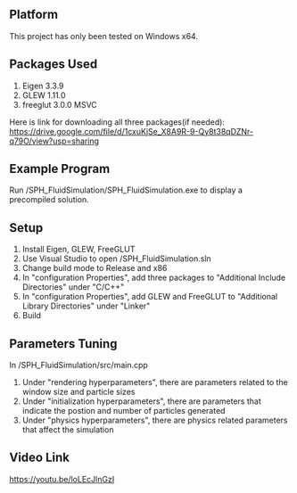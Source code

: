 ## Platform
This project has only been tested on Windows x64.


## Packages Used
1. Eigen 3.3.9
2. GLEW 1.11.0
3. freeglut 3.0.0 MSVC

Here is link for downloading all three packages(if needed):
https://drive.google.com/file/d/1cxuKjSe_X8A9R-9-Qy8t38qDZNr-q79O/view?usp=sharing


## Example Program
Run /SPH_FluidSimulation/SPH_FluidSimulation.exe to display a precompiled solution.


## Setup
1. Install Eigen, GLEW, FreeGLUT
2. Use Visual Studio to open /SPH_FluidSimulation.sln
3. Change build mode to Release and x86
4. In "configuration Properties", add three packages to "Additional Include Directories" under "C/C++"
5. In "configuration Properties", add GLEW and FreeGLUT to "Additional Library Directories" under "Linker"
6. Build


## Parameters Tuning
In /SPH_FluidSimulation/src/main.cpp

1. Under "rendering hyperparameters", there are parameters related to the window size and particle sizes
2. Under "initialization hyperparameters", there are parameters that indicate the postion and number of particles generated
3. Under "physics hyperparameters", there are physics related parameters that affect the simulation


## Video Link
https://youtu.be/loLEcJlnGzI

